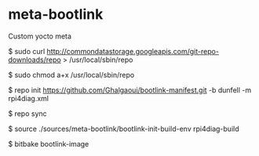 # meta-bootlink
Custom yocto meta

$ sudo curl http://commondatastorage.googleapis.com/git-repo-downloads/repo > /usr/local/sbin/repo

$ sudo chmod a+x /usr/local/sbin/repo

$ repo init https://github.com/Ghalgaoui/bootlink-manifest.git -b dunfell -m rpi4diag.xml

$ repo sync 

$ source ./sources/meta-bootlink/bootlink-init-build-env rpi4diag-build

$ bitbake bootlink-image



